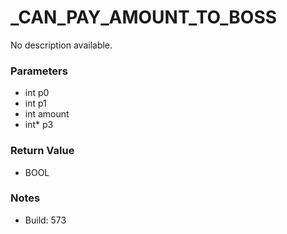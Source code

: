 # _CAN_PAY_AMOUNT_TO_BOSS

No description available.

### Parameters
* int p0
* int p1
* int amount
* int* p3

### Return Value
* BOOL

### Notes
* Build: 573

